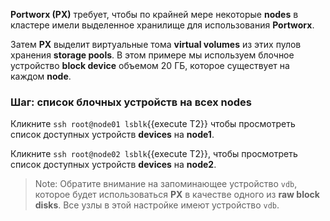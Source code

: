 **Portworx (PX)** требует, чтобы по крайней мере некоторые **nodes** в кластере имели выделенное хранилище для использования **Portworx**. 

Затем **PX** выделит виртуальные тома **virtual volumes** из этих пулов хранения **storage pools**. В этом примере мы используем блочное устройство **block device** объемом 20 ГБ, которое существует на каждом **node**.

###  Шаг: список блочных устройств на всех **nodes**

Кликните `ssh root@node01 lsblk`{{execute T2}} чтобы просмотреть список доступных устройств **devices** на **node1**.

Кликните `ssh root@node02 lsblk`{{execute T2}}, чтобы просмотреть список доступных устройств **devices** на **node2**.

> Note: Обратите внимание на запоминающее устройство `vdb`, которое будет использоваться **PX** в качестве одного из **raw block disks**. Все узлы в этой настройке имеют устройство `vdb`.